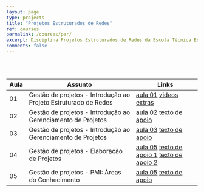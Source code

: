 ```yaml
---
layout: page
type: projects
title: "Projetos Estruturados de Redes"
ref: courses
permalink: /courses/per/
excerpt: Disciplina Projetos Estruturados de Redes da Escola Técnica Estadual Governador Eduardo Campos, São bento do Una-PE.
comments: false
---
```

<br/>

<br/>

| Aula | Assunto | Links |
| -- | ------------ | --- |
| 01 | Gestão de projetos - Introdução ao Projeto Estruturado de Redes|  <a href="{{ site.url }}/assets/arquivos/per/aula01-per.pdf" target="blank" class="btn">aula 01</a> <a href="https://www.youtube.com/playlist?list=PLsJGhs3ZmfHJjJmMJqb7UQjBp9l7qJ844" target="blank" class="btn">videos extras</a>|
| 02 | Gestão de projetos - Introdução ao Gerenciamento de Projetos | <a href="{{ site.url }}/assets/arquivos/per/aula02-per.pdf" target="blank" class="btn">aula 02</a> <a href="{{ site.url }}/assets/arquivos/per/texto-apoio-02.pdf" target="blank" class="btn">texto de apoio</a>| 
| 03 | Gestão de projetos - Introdução ao Gerenciamento de Projetos | <a href="{{ site.url }}/assets/arquivos/per/aula03-per.pdf" target="blank" class="btn">aula 03</a> <a href="{{ site.url }}/assets/arquivos/per/texto-apoio-02.pdf" target="blank" class="btn">texto de apoio</a>| 
| 04 | Gestão de projetos - Elaboração de Projetos | <a href="{{ site.url }}/assets/arquivos/per/aula04-per.pdf" target="blank" class="btn">aula 05</a> <a href="https://asana.com/pt/resources/project-management-phases" target="blank" class="btn">texto de apoio 1</a> <a href="https://escoladesignthinking.echos.cc/blog/2019/11/fases-de-um-projeto/" target="blank" class="btn">texto de apoio 2</a> | 
| 05 | Gestão de projetos - PMI: Áreas do Conhecimento | <a href="{{ site.url }}/assets/arquivos/per/aula05-per.pdf" target="blank" class="btn">aula 05</a> <a href="https://seculoxximinas.com.br/fgv/entenda-as-areas-de-conhecimento-do-pmbok/" target="blank" class="btn">texto de apoio</a>| 
